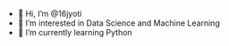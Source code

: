 - 👋 Hi, I’m @16jyoti
- 👀 I’m interested in Data Science and Machine Learning
- 🌱 I’m currently learning Python

<!---
16jyoti/githubjyoti is a ✨ special ✨ repository because its `README.md` (this file) appears on your GitHub profile.
You can click the Preview link to take a look at your changes.
--->

